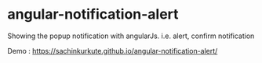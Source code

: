 # angular-notification-alert
Showing the popup notification with angularJs. i.e. alert, confirm notification

Demo : https://sachinkurkute.github.io/angular-notification-alert/

